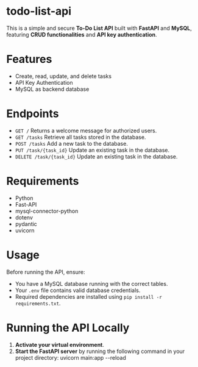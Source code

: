 # todo-list-api
This is a simple and secure **To-Do List API** built with **FastAPI** and **MySQL**, featuring **CRUD functionalities** and **API key authentication**.

# Features
- Create, read, update, and delete tasks
- API Key Authentication
- MySQL as backend database

# Endpoints
- `GET /` Returns a welcome message for authorized users.
- `GET /tasks` Retrieve all tasks stored in the database.
- `POST /tasks` Add a new task to the database.
- `PUT /task/{task_id}` Update an existing task in the database.
- `DELETE /task/{task_id}` Update an existing task in the database.

# Requirements
- Python 
- Fast-API
- mysql-connector-python
- dotenv
- pydantic
- uvicorn

# Usage

Before running the API, ensure:
- You have a MySQL database running with the correct tables.
- Your `.env` file contains valid database credentials.
- Required dependencies are installed using `pip install -r requirements.txt`.

# Running the API Locally
1. **Activate your virtual environment**.
2. **Start the FastAPI server** by running the following command in your project directory:
    uvicorn main:app --reload

